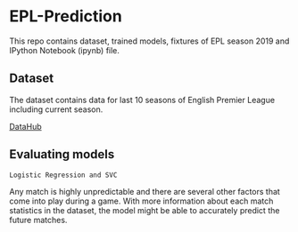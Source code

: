 # EPL-Prediction
This repo contains dataset, trained models, fixtures of EPL season 2019 and IPython Notebook (ipynb) file.



## Dataset
The dataset contains data for last 10 seasons of English Premier League including current season.

[DataHub](https://datahub.io/sports-data/english-premier-league) 


##  Evaluating models
`Logistic Regression and SVC`

Any match is highly unpredictable and there are several other factors that come into play during a game. 
With more information about each match statistics in the dataset, the model might be able to accurately predict the future matches. 

